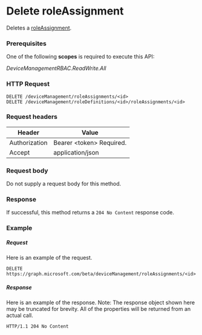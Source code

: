 ﻿# Delete roleAssignment
Deletes a [roleAssignment](../resources/intune_rbac_roleassignment.md).
### Prerequisites
One of the following **scopes** is required to execute this API:

*DeviceManagementRBAC.ReadWrite.All*
### HTTP Request
<!-- {
  "blockType": "ignored"
}
-->
```http
DELETE /deviceManagement/roleAssignments/<id>
DELETE /deviceManagement/roleDefinitions/<id>/roleAssignments/<id>
```

### Request headers
|Header|Value|
|---|---|
|Authorization|Bearer &lt;token&gt; Required.|
|Accept|application/json|

### Request body
Do not supply a request body for this method.

### Response
If successful, this method returns a `204 No Content` response code.

### Example
##### Request
Here is an example of the request.
```http
DELETE https://graph.microsoft.com/beta/deviceManagement/roleAssignments/<id>
```

##### Response
Here is an example of the response. Note: The response object shown here may be truncated for brevity. All of the properties will be returned from an actual call.
```http
HTTP/1.1 204 No Content
```



